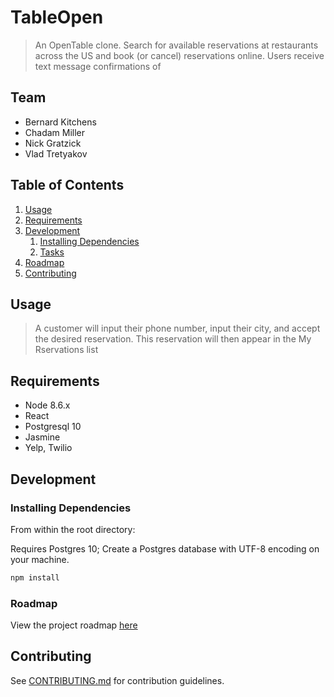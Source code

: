 # TableOpen

> An OpenTable clone. Search for available reservations at restaurants across the US and book (or cancel) reservations online. Users receive text message confirmations of 

## Team

  - Bernard Kitchens
  - Chadam Miller
  - Nick Gratzick
  - Vlad Tretyakov


## Table of Contents

1. [Usage](#Usage)
1. [Requirements](#requirements)
1. [Development](#development)
    1. [Installing Dependencies](#installing-dependencies)
    1. [Tasks](#tasks)
1. [Roadmap](#roadmap)
1. [Contributing](#contributing)

## Usage

> A customer will input their phone number, input their city, and accept the desired reservation. This reservation will then appear in the My Rservations list

## Requirements

- Node 8.6.x
- React
- Postgresql 10
- Jasmine
- Yelp, Twilio

## Development

### Installing Dependencies

From within the root directory:

Requires Postgres 10;
Create a Postgres database with UTF-8 encoding on your machine.

```sh
npm install
```

### Roadmap

View the project roadmap [here](LINK_TO_DOC)


## Contributing

See [CONTRIBUTING.md](CONTRIBUTING.md) for contribution guidelines.
